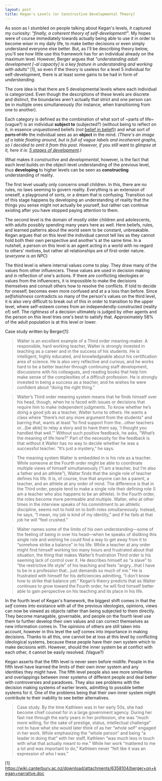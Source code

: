 ```yaml
---
layout: post
title: Kegan's Levels (or Constructive Developmental Theory)
---
```


As soon as I stumbled on people talking about Kegan's levels, it captured my curiosity: _"finally, a coherent theory of self-development!"_. My hopes were of course immediately towards actually being able to use it in order to become wiser in my daily life, to make better decisions or even simply understand everyone else better. But, as I'll be describing theory below, you'll see how little use this framework has for an individual already on the maximum level. However, Berger argues that _"understanding adult development [-al capacity] is a key feature in understanding and working with adults"_ [1], so even if the theory is useless for a level 5 individual for self-development, there is at least some gains to be had in form of _understanding_. 

The core idea is that there are 5 developmental levels where each individual is categorized. Even though the descriptions of these levels are discrete and distinct, the boundaries aren't actually that strict and one person can be in multiple ones simultaneously (for instance, when transitioning from one to another). 

Each category is defined as the combination of what sort of ~parts of life~ (vague?) is an individual **subject to** (subjected?) (without being to reflect on it, in essence unquestioned beliefs (_not_ [belief in belief](http://lesswrong.com/lw/i4/belief_in_belief/))) and what sort of ~~parts of life~~ the individual sees as an **object** in the mind. _(There's an image of a table floating around, but is full of vague labels and incoherent graphs, so I decided to omit it from this post. However, if you still want to glimpse at it, here it is: [5 stages of development](http://i.imgur.com/K4AVFbW.png).)_

What makes it _constructive_ and _developmental_, however, is the fact that each level builds on the object-level understanding of the previous level, thus **developing** to higher levels can be seen as **constructing** understanding of reality.

The first level usually only concerns small children. In this, there are no rules, no laws seeming to govern reality. Everything is an extension of oneself, a playground of sorts, or a dream that is confusing. Transition out of this stage happens by developing an understanding of reality that the things you sense might not actually be yourself, but rather can continue existing after you have stopped paying attention to them.

The second level is the domain of mostly older children and adolescents, with adults possibly spending many years here as well. Here beliefs, rules, and learned patterns about the world seem to be constant, unbreakable. Kegan argues that on this level the individual cannot tell lies as they cannot hold both their own perspective and another's at the same time. In a nutshell, a person on this level is an agent acting in a world with no regard to others' motives, but rather all relationships are of first-order nature. (_everyone is an NPC_)

The third level is where internal values come to play. They draw many of the values from other influencers. These values are used in decision making and in reflection of one's actions. If there are conflicting ideologies or values from the influencers, it is impossible to make the decisions themselves and consult others how to resolve the conflicts. If told to decide for oneself, becomes even more confused and at a a loss than before. Since _selfishishness_ contradicts so many of the person's values on the third level, it is also very difficult to break out of this in order to transition to the upper level, where self-esteem comes from an independendly-constructed (reality of) self. The _rightness_ of a decision ultimately is judged by other agents and the person on this level tries one's best to satisfy that. Approximately 58% of the adult population is at this level or lower. 

Case study written by Berger[1]:
>Walter is an excellent example of a Third order meaning-maker.  A responsible, hard working teacher, Walter is strongly invested in teaching as a career and in the success of his students.  He is intelligent, highly educated, and knowledgeable about his certification area of science.  He is also very reflective and curious, and he works hard to be a better teacher through continuing staff development, discussions with his colleagues, and reading books that help him make sense of the complexities of a difficult profession.  He is strongly invested in being a success as a teacher, and he wishes he were confident about “doing the right thing.”

>Walter’s Third order meaning system means that he finds himself over his head, though, when he is faced with issues or decisions that require him to make independent judgments.  To know whether he’s doing a good job as a teacher, Walter turns to others.  He wants a class where “there’s not any more argument from the students” and barring that, wants at least “to find support from the…other teachers or…[be able] to relay a story and to have them say, ‘I thought you handled that well.’”  Without such positive feedback, he asks, “What’s the meaning of life here?”  Part of the necessity for the feedback is that without it Walter has no way to decide whether he was a successful teacher.  “It’s just a mystery,” he says.  

>The meaning system Walter is embedded in is his role as a teacher.  While someone at the Fourth order might be able to coordinate multiple views of himself simultaneously (“I am a teacher, but I’m also a father and an athlete”), Walter finds that the single role of teacher defines his life.  It is, of course, true that anyone can be a parent, a teacher, and an athlete at any order of mind.  The difference is that in the Third order, people tend to make a single role their defining role (I am a teacher who also happens to be an athlete).  In the Fourth order, the roles become more permeable and multiple. Walter, who at other times in the interview speaks of his commitment to an athletic discipline, seems not to hold on to both roles simultaneously.  Instead, he says, “I mean, my job is kind of my identity,” and if he fails at that job he will “feel crushed.” 

>Walter names some of the limits of his own understanding—some of the feeling of being in over his head—when he speaks of disliking this single role and wishing he could find a way to get away from it to “somehow strike a balance” in his life.   While a teacher at any order might find himself working too many hours and frustrated about that situation, the thing that makes Walter’s frustration Third order is his seeming lack of control over it.  He describes himself as “a slave” to “the restrictive life style” of his teaching and feels “angry…that I have to be in a profession that…just demands so much of me.”  He is frustrated with himself for his deficiencies admitting, “I don’t know how to strike that balance yet.”  Kegan’s theory predicts that as Walter continues to grow toward the Fourth order, he will find himself better able to gain perspective on his teaching and its place in his life. 

In the fourth level of Kegan's framework, the biggest shift comes in that the _self_ comes into existance with all of the previous ideologies, opinions, views can now be viewed as objects rather than being subjected to them directly. They become managable, governable, and people on the fourth level use them to further develop their own values and can correct themselves as new information comes in. The opinions of others are still taken into account, however in this level the _self_ comes into importance in making decisions. Thanks to all this, one cannot be at loss at this level by conflicting ideological systems, because these people have their own system which to make decisions with. However, should the inner system be at conflict with each other, it cannot be easily resolved. (Vague?)

Kegan asserts that the fifth level is never seen before midlife. People in the fifth level have learned the limits of their own inner system and any identities they might have. The fifth level people also see more similarities and overlappings between inner systems of different people and deal better with controversies and paradoxes. They also see problems with the decision making systems of earlier levels, admitting to possible better systems for it. One of the problems being that their own inner system might contribute to their inability to see better alternatives.

>Case study.  By the time Kathleen was in her early 50s, she had become chief counsel for in a large government agency.  During her fast rise through the early years in her profession, she was “much more willing, for the sake of prestige, status, intellectual challenge” not to have what she would later think of as her “whole self” engaged in her work.  While emphasizing the “whole person” and being “a leader in doing that” with her staff, Kathleen “was much less in touch with what that actually meant to me.”  While her work “mattered to me a lot and was important to do,” Kathleen never “felt like it was an expression of who I was.”



[1] https://wiki.canterbury.ac.nz/download/attachments/6358104/berger+on+kegan+narrative.doc